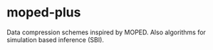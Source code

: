 # moped-plus
Data compression schemes inspired by MOPED. Also algorithms for simulation based inference (SBI).
